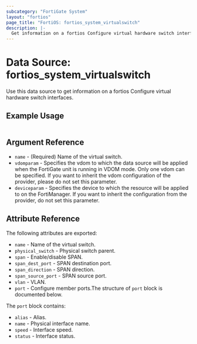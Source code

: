```yaml
---
subcategory: "FortiGate System"
layout: "fortios"
page_title: "FortiOS: fortios_system_virtualswitch"
description: |-
  Get information on a fortios Configure virtual hardware switch interfaces.
---
```


# Data Source: fortios_system_virtualswitch
Use this data source to get information on a fortios Configure virtual hardware switch interfaces.


## Example Usage

```hcl

```

## Argument Reference

* `name` - (Required) Name of the virtual switch.
* `vdomparam` - Specifies the vdom to which the data source will be applied when the FortiGate unit is running in VDOM mode. Only one vdom can be specified. If you want to inherit the vdom configuration of the provider, please do not set this parameter.
* `deviceparam` - Specifies the device to which the resource will be applied to on the FortiManager. If you want to inherit the configuration from the provider, do not set this parameter.

## Attribute Reference

The following attributes are exported:

* `name` - Name of the virtual switch.
* `physical_switch` - Physical switch parent.
* `span` - Enable/disable SPAN.
* `span_dest_port` - SPAN destination port.
* `span_direction` - SPAN direction.
* `span_source_port` - SPAN source port.
* `vlan` - VLAN.
* `port` - Configure member ports.The structure of `port` block is documented below.

The `port` block contains:

* `alias` - Alias.
* `name` - Physical interface name.
* `speed` - Interface speed.
* `status` - Interface status.
